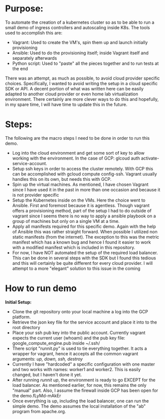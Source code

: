 # Purpose: 

To automate the creation of a kubernetes cluster so as to be able to run a small demo of ingress controllers and autoscaling inside K8s.  The tools used to accomplish this are:

  * Vagrant:  Used to create the VM's, spin them up and launch initially provisioning
  * Ansible:  Used to do the provisioning itself; inside Vagrant itself and separately afterwards
  * Python script:  Used to "paste" all the pieces together and to run tests at the end
  
  


There was an attempt, as much as possible, to avoid cloud provider specific choices.  Specifically, I wanted to avoid writing the setup in a cloud specific SDK or API. A decent portion of what was written here 
can be easily adapted to another cloud provider or even home lab virtualization environment.  There certainly are more clever ways to do this and hopefully, in my spare time, I will have time
to update this in the future.
  
  
# Steps: #


The following are the macro steps I need to be done in order to run this demo. 

  
  * Log into the cloud environment and get some sort of key to allow working with the environment.  In the case of GCP: glcoud auth activate-service-account.
  * Setup ssh keys in order to access the cluster remotely.  With GCP this can be accomplished with gcloud compute config-ssh.  Vagrant usually handles this on its own, but needs this with GCP.
  * Spin up the virtual machines.  As mentioned, I have chosen Vagrant since I have used it in the past in more than one occasion and because it is not provider specific
  * Setup the Kubernetes inside on the VMs.  Here the choice went to Ansible.  First and foremost because it is agentless.  Though vagrant offers a provisioning method, part of the setup I had to do outside
  of vagrant since I seems there is no way to apply a ansible playbook on a group of machines but only on a single VM at a time.
  * Apply all manifests required for this specific demo.  Again with the help of Ansible this was rather straight forward.  When possible I utilized non static manifests (from the internet).  The exception to this was the metric manifest which has a known bug and hence I found it easier to work with a modified manifest which is included in this repository.
  * For now, I have NOT automated the setup of the required load balancer.  This can be done in several steps with the SDK but I found this tedious and this will certainly be quite different for every cloud provider.  I will attempt to a more "elegant" solution to this issue in the coming 
  
  
  
# How to run demo

 **Initial Setup:**
 
 
  * Clone the git repository onto your local machine a log into the GCP platform. 
  * Retrieve the json key file for the service account and place it into to the root directory
  * Place your ssh pub key into the public account.  Currently vagrant expects the current user (whoami) and the pub key file: google_compute_engine.pub inside ~/.ssh/
  * There script "runnit.py" is used to tie everything together.  It acts a wrapper for vagrant, hence it accepts all the common vagrant arguments: *up, down, ssh, destroy*
  * Currently I have "hardcoded" a specific configuration with one master and two works with names: worker1 and worker2.  This is easily changed, but I haven't done it yet.
  * After running *runnit up*, the environment is ready to go EXCEPT for the load balancer.  As mentioned earlier, for now, this remains the only "manual" part.  Also, I assume the firewall inside GCP has been open for the demo.fLyMd-mAkEr
  * Once everything is up, including the load balancer, one can run the simple demo.  The demo assumes the local installation of the "ab" program from apache.org.  
  
  
